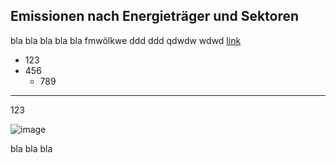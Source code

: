 ## Emissionen nach Energieträger und Sektoren
 
bla bla bla bla bla fmwölkwe
ddd   ddd qdwdw  wdwd
[link](https://www.google.com)

  * 123
  * 456
    * 789

<hr>
<!-- snip -->

123

![image](/images/testing.jpg)  


bla bla bla

